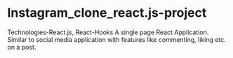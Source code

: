 # Instagram_clone_react.js-project

Technologies-React.js, React-Hooks
A single page React Application. Similar to social media application with features like commenting, liking etc. on a post.
